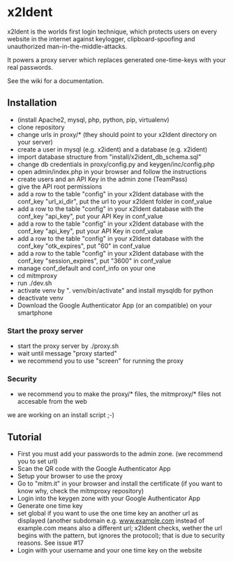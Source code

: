 # x2Ident
x2Ident is the worlds first login technique, which protects users on every website in the internet against keylogger, clipboard-spoofing and unauthorized man-in-the-middle-attacks.

It powers a proxy server which replaces generated one-time-keys with your real passwords.

See the wiki for a documentation.

## Installation
* (install Apache2, mysql, php, python, pip, virtualenv)
* clone repository
* change urls in proxy/* (they should point to your x2Ident directory on your server)
* create a user in mysql (e.g. x2ident) and a database (e.g. x2ident)
* import database structure from "install/x2ident_db_schema.sql"
* change db credentials in proxy/config.py and keygen/inc/config.php
* open admin/index.php in your browser and follow the instructions
* create users and an API Key in the admin zone (TeamPass)
* give the API root permissions
* add a row to the table "config" in your x2Ident database with the conf_key "url_xi_dir", put the url to your x2Ident folder in conf_value
* add a row to the table "config" in your x2Ident database with the conf_key "api_key", put your API Key in conf_value
* add a row to the table "config" in your x2Ident database with the conf_key "api_key", put your API Key in conf_value
* add a row to the table "config" in your x2Ident database with the conf_key "otk_expires", put "60" in conf_value
* add a row to the table "config" in your x2Ident database with the conf_key "session_expires", put "3600" in conf_value
* manage conf_default and conf_info on your one
* cd mitmproxy
* run ./dev.sh
* activate venv by ". venv/bin/activate" and install mysqldb for python
* deactivate venv
* Download the Google Authenticator App (or an compatible) on your smartphone

### Start the proxy server
* start the proxy server by ./proxy.sh
* wait until message "proxy started"
* we recommend you to use "screen" for running the proxy

### Security
* we recommend you to make the proxy/* files, the mitmproxy/* files not accesable from the web

we are working on an install script ;-)

## Tutorial
* First you must add your passwords to the admin zone. (we recommend you to set url)
* Scan the QR code with the Google Authenticator App
* Setup your browser to use the proxy
* Go to "mitm.it" in your browser and install the certificate (if you want to know why, check the mitmproxy repository)
* Login into the keygen zone with your Google Authenticator App
* Generate one time key
* set global if you want to use the one time key an another url as displayed (another subdomain e.g. www.example.com instead of example.com means also a different url; x2Ident checks, wether the url begins with the pattern, but ignores the protocol); that is due to security reasons. See issue #17
* Login with your username and your one time key on the website
